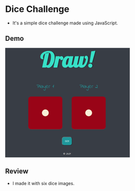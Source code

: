 # Dice Challenge
- It's a simple dice challenge made using JavaScript.

## Demo
<img src="images/demo.gif">

## Review
- I made it with six dice images.
